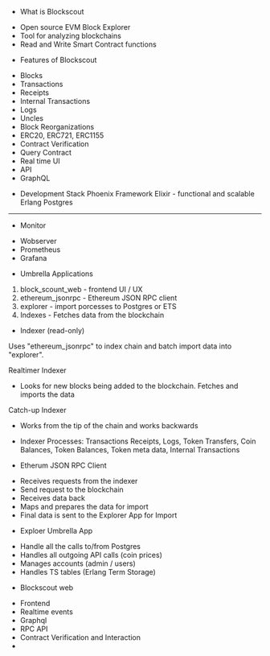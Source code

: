 * What is Blockscout 
- Open source EVM Block Explorer
- Tool for analyzing blockchains
- Read and Write Smart Contract functions

* Features of Blockscout 
- Blocks 
- Transactions
- Receipts
- Internal Transactions
- Logs
- Uncles
- Block Reorganizations
- ERC20, ERC721, ERC1155
- Contract Verification
- Query Contract
- Real time UI 
- API
- GraphQL

* Development Stack
Phoenix Framework
Elixir - functional and scalable
Erlang
Postgres

------

* Monitor
- Wobserver
- Prometheus
- Grafana


* Umbrella Applications
1. block_scount_web - frontend UI / UX
2. ethereum_jsonrpc - Ethereum JSON RPC client
3. explorer - import porcesses to Postgres or ETS
4. Indexes - Fetches data from the blockchain


* Indexer (read-only)

Uses "ethereum_jsonrpc" to index chain and batch import data into "explorer".

Realtimer Indexer
- Looks for new blocks being added to the blockchain. Fetches and imports the data

Catch-up Indexer
- Works from the tip of the chain and works backwards
 
* Indexer Processes: Transactions Receipts, Logs, Token Transfers, Coin Balances, Token Balances, Token meta data, Internal Transactions
  
* Etherum JSON RPC Client
- Receives requests from the indexer
- Send request to the blockchain
- Receives data back
- Maps and prepares the data for import
- Final data is sent to the Explorer App for Import
  

* Exploer Umbrella App
- Handle all the calls to/from Postgres
- Handles all outgoing API calls (coin prices)
- Manages accounts (admin / users)
- Handles TS tables (Erlang Term Storage)

* Blockscout web
- Frontend
- Realtime events
- Graphql
- RPC API
- Contract Verification and Interaction
- 